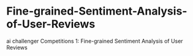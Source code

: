 # Fine-grained-Sentiment-Analysis-of-User-Reviews
ai challenger Competitions 1:  Fine-grained Sentiment Analysis of User Reviews
